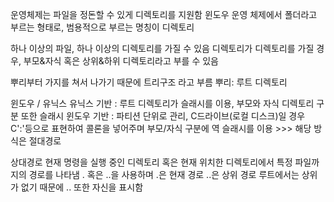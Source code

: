 운영체제는 파일을 정돈할 수 있게 디렉토리를 지원함
    윈도우 운영 체제에서 폴더라고 부르는 형태로, 범용적으로 부르는 명칭이 디렉토리

하나 이상의 파일, 하나 이상의 디렉토리를 가질 수 있음
    디렉토리가 디렉토리를 가질 경우, 부모&자식 혹은 상위&하위 디렉토리라고 부를 수 있음

뿌리부터 가지를 쳐서 나가기 때문에 트리구조 라고 부름
    뿌리: 루트 디렉토리

윈도우 / 유닉스
    유닉스 기반 : 루트 디렉토리가 슬래시를 이용, 부모와 자식 디렉토리 구분 또한 슬래시
    윈도우 기반 : 파티션 단위로 관리, C드라이브(로컬 디스크)일 경우 C':'등으로 표현하여 콜론을 넣어주며 부모/자식 구분에 역 슬래시를 이용
    >>> 해당 방식은 절대경로

상대경로
    현재 명령을 실행 중인 디렉토리 혹은 현재 위치한 디렉토리에서 특정 파일까지의 경로를 나타냄
        . 혹은 ..을 사용하며 .은 현재 경로 ..은 상위 경로
        루트에서는 상위가 없기 때문에 .. 또한 자신을 표시함
